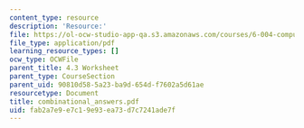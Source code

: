 ```yaml
---
content_type: resource
description: 'Resource:'
file: https://ol-ocw-studio-app-qa.s3.amazonaws.com/courses/6-004-computation-structures-spring-2017/fab2a7e9e7c19e93ea73d7c7241ade7f_combinational_answers.pdf
file_type: application/pdf
learning_resource_types: []
ocw_type: OCWFile
parent_title: 4.3 Worksheet
parent_type: CourseSection
parent_uid: 90810d58-5a23-ba9d-654d-f7602a5d61ae
resourcetype: Document
title: combinational_answers.pdf
uid: fab2a7e9-e7c1-9e93-ea73-d7c7241ade7f
---
```

